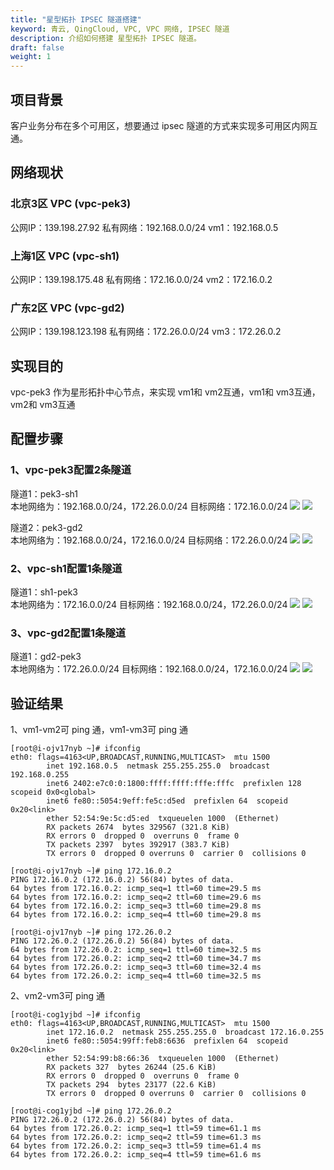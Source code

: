 ```yaml
---
title: "星型拓扑 IPSEC 隧道搭建"
keyword: 青云, QingCloud, VPC, VPC 网络, IPSEC 隧道
description: 介绍如何搭建 星型拓扑 IPSEC 隧道。
draft: false
weight: 1
---
```


## 项目背景

客户业务分布在多个可用区，想要通过 ipsec 隧道的方式来实现多可用区内网互通。


## 网络现状

### 北京3区 VPC (vpc-pek3)
公网IP：139.198.27.92
私有网络：192.168.0.0/24
vm1：192.168.0.5

### 上海1区 VPC (vpc-sh1)
公网IP：139.198.175.48
私有网络：172.16.0.0/24
vm2：172.16.0.2

### 广东2区 VPC (vpc-gd2)
公网IP：139.198.123.198
私有网络：172.26.0.0/24
vm3：172.26.0.2

## 实现目的
vpc-pek3 作为星形拓扑中心节点，来实现 vm1和 vm2互通，vm1和 vm3互通，vm2和 vm3互通

## 配置步骤
### 1、vpc-pek3配置2条隧道
隧道1：pek3-sh1  
本地网络为：192.168.0.0/24，172.26.0.0/24
目标网络：172.16.0.0/24
![](../_images/ipsec_start_topology2.png)
![](../_images/ipsec_start_topology3.png)

隧道2：pek3-gd2  
本地网络为：192.168.0.0/24，172.16.0.0/24
目标网络：172.26.0.0/24
![](../_images/ipsec_start_topology4.png)
![](../_images/ipsec_start_topology5.png)

### 2、vpc-sh1配置1条隧道
隧道1：sh1-pek3  
本地网络为：172.16.0.0/24
目标网络：192.168.0.0/24，172.26.0.0/24
![](../_images/ipsec_start_topology6.png)
![](../_images/ipsec_start_topology7.png)

### 3、vpc-gd2配置1条隧道
隧道1：gd2-pek3  
本地网络为：172.26.0.0/24
目标网络：192.168.0.0/24，172.16.0.0/24
![](../_images/ipsec_start_topology8.png)
![](../_images/ipsec_start_topology9.png)

## 验证结果
1、vm1-vm2可 ping 通，vm1-vm3可 ping 通
```
[root@i-ojv17nyb ~]# ifconfig
eth0: flags=4163<UP,BROADCAST,RUNNING,MULTICAST>  mtu 1500
        inet 192.168.0.5  netmask 255.255.255.0  broadcast 192.168.0.255
        inet6 2402:e7c0:0:1800:ffff:ffff:fffe:fffc  prefixlen 128  scopeid 0x0<global>
        inet6 fe80::5054:9eff:fe5c:d5ed  prefixlen 64  scopeid 0x20<link>
        ether 52:54:9e:5c:d5:ed  txqueuelen 1000  (Ethernet)
        RX packets 2674  bytes 329567 (321.8 KiB)
        RX errors 0  dropped 0  overruns 0  frame 0
        TX packets 2397  bytes 392917 (383.7 KiB)
        TX errors 0  dropped 0 overruns 0  carrier 0  collisions 0

[root@i-ojv17nyb ~]# ping 172.16.0.2
PING 172.16.0.2 (172.16.0.2) 56(84) bytes of data.
64 bytes from 172.16.0.2: icmp_seq=1 ttl=60 time=29.5 ms
64 bytes from 172.16.0.2: icmp_seq=2 ttl=60 time=29.6 ms
64 bytes from 172.16.0.2: icmp_seq=3 ttl=60 time=29.8 ms
64 bytes from 172.16.0.2: icmp_seq=4 ttl=60 time=29.8 ms

[root@i-ojv17nyb ~]# ping 172.26.0.2
PING 172.26.0.2 (172.26.0.2) 56(84) bytes of data.
64 bytes from 172.26.0.2: icmp_seq=1 ttl=60 time=32.5 ms
64 bytes from 172.26.0.2: icmp_seq=2 ttl=60 time=34.7 ms
64 bytes from 172.26.0.2: icmp_seq=3 ttl=60 time=32.4 ms
64 bytes from 172.26.0.2: icmp_seq=4 ttl=60 time=32.5 ms
```

2、vm2-vm3可 ping 通
```
[root@i-cog1yjbd ~]# ifconfig
eth0: flags=4163<UP,BROADCAST,RUNNING,MULTICAST>  mtu 1500
        inet 172.16.0.2  netmask 255.255.255.0  broadcast 172.16.0.255
        inet6 fe80::5054:99ff:feb8:6636  prefixlen 64  scopeid 0x20<link>
        ether 52:54:99:b8:66:36  txqueuelen 1000  (Ethernet)
        RX packets 327  bytes 26244 (25.6 KiB)
        RX errors 0  dropped 0  overruns 0  frame 0
        TX packets 294  bytes 23177 (22.6 KiB)
        TX errors 0  dropped 0 overruns 0  carrier 0  collisions 0

[root@i-cog1yjbd ~]# ping 172.26.0.2
PING 172.26.0.2 (172.26.0.2) 56(84) bytes of data.
64 bytes from 172.26.0.2: icmp_seq=1 ttl=59 time=61.1 ms
64 bytes from 172.26.0.2: icmp_seq=2 ttl=59 time=61.3 ms
64 bytes from 172.26.0.2: icmp_seq=3 ttl=59 time=61.4 ms
64 bytes from 172.26.0.2: icmp_seq=4 ttl=59 time=61.6 ms
```

